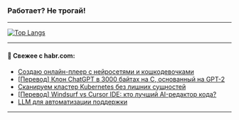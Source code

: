 ### Работает? Не трогай!

---
<!--
#### 🛠️ Technical stack:

![Java](https://img.shields.io/badge/Java-informational?logo=Oracle&style=flat&logoColor=white&color=FF4500)
![Kotlin](https://img.shields.io/badge/Kotlin-informational?logo=Kotlin&style=flat&logoColor=white&color=774D97)
![TS](https://img.shields.io/badge/TypeScript-informational?logo=typeScript&style=flat&logoColor=black&color=017acc)
![Python](https://img.shields.io/badge/Python-informational?logo=Python&style=flat&logoColor=black&color=ffdd54) <br>
![Spring](https://img.shields.io/badge/Spring-informational?logo=Spring&style=flat&logoColor=white&color=6DB33F) 
![SpringBoot](https://img.shields.io/badge/SpringBoot-informational?logo=SpringBoot&style=flat&logoColor=white&color=6DB33F)
![Nest](https://img.shields.io/badge/NestJS-informational?logo=NestJS&style=flat&logoColor=white&color=E0234E) 
![NodeJS](https://img.shields.io/badge/NodeJS-informational?logo=node.js&style=flat&logoColor=white&color=70A760)<br>
![PostgreSQL](https://img.shields.io/badge/PostgreSQL-informational?logo=PostgreSQL&style=flat&logoColor=white&color=DAA520)
![MongoDB](https://img.shields.io/badge/MongoDB-informational?logo=MongoDB&style=flat&logoColor=white&color=870000)
![Apache](https://img.shields.io/badge/Apache-informational?logo=apache&style=flat&logoColor=white&color=f74e28)

___ 
-->

<!--- #### 🛠️ : --->

[![Top Langs](https://github-readme-stats-82jvfl3w3-advtsettinggmailcoms-projects.vercel.app/api/top-langs/?username=zloylis&langs_count=10&hide_title=true&title_color=e6edf3&size_weight=0.5&count_weight=0.5&layout=compact&hide_progress=true&hide_border=true&theme=dracula)](https://github.com/zloylis)

<!---


####  :octocat:&nbsp;&nbsp; Статистика:

![GitHub stats](https://github-readme-stats-u2qms2cxw-advtsettinggmailcoms-projects.vercel.app/api?username=zloylis&show_icons=true&hide_border=true&theme=dracula&title_color=e6edf3&include_all_commits=true&count_private=true&hide_rank=false&hide_title=true&rank_icon=github)
-->
---

#### 💬 Свежее с habr.com:

<!-- BLOG-POST-LIST:START -->
- [Создаю онлайн-плеер с нейросетями и кошкодевочками](https://habr.com/ru/companies/ntechlab/articles/879472/?utm_source=habrahabr&utm_medium=rss&utm_campaign=879472)
- [[Перевод] Клон ChatGPT в 3000 байтах на C, основанный на GPT-2](https://habr.com/ru/articles/879662/?utm_source=habrahabr&utm_medium=rss&utm_campaign=879662)
- [Сканируем кластер Kubernetes без лишних сущностей](https://habr.com/ru/companies/otus/articles/879422/?utm_source=habrahabr&utm_medium=rss&utm_campaign=879422)
- [[Перевод] Windsurf vs Cursor IDE: кто лучший AI-редактор кода?](https://habr.com/ru/articles/879038/?utm_source=habrahabr&utm_medium=rss&utm_campaign=879038)
- [LLM для автоматизации поддержки](https://habr.com/ru/companies/tbank/articles/879128/?utm_source=habrahabr&utm_medium=rss&utm_campaign=879128)
<!-- BLOG-POST-LIST:END -->

---
